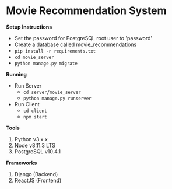 # Movie Recommendation System

**Setup Instructions**
- Set the password for PostgreSQL root user to 'password'
- Create a database called movie_recommendations
- `pip install -r requirements.txt`
- `cd movie_server`
- `python manage.py migrate`

**Running**
- Run Server
    - `cd server/movie_server`
    - `python manage.py runserver`
- Run Client
    - `cd client`
    - `npm start`

**Tools**
1. Python v3.x.x
2. Node v8.11.3 LTS
3. PostgreSQL v10.4.1

**Frameworks**
1. Django (Backend)
2. ReactJS (Frontend)